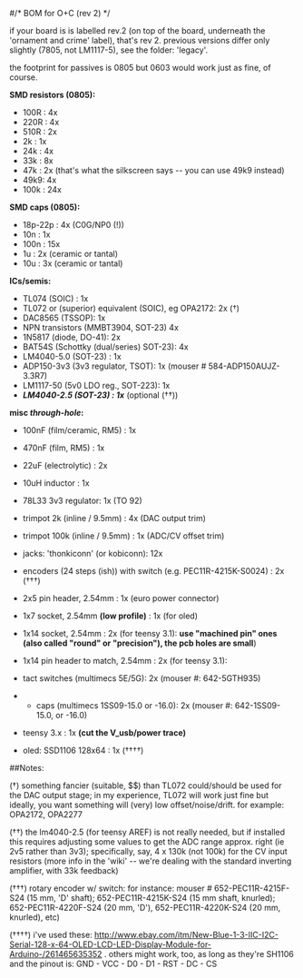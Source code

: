 #/* BOM for O+C (rev 2) */

if your board is is labelled rev.2 (on top of the board, underneath the 'ornament and crime' label), that's rev 2. previous versions differ only slightly (7805, not LM1117-5), see the folder: 'legacy'.

the footprint for passives is 0805 but 0603 would work just as fine, of course.

**SMD resistors (0805):**

- 100R :         4x 
- 220R : 		     4x
- 510R :         2x 
- 2k :           1x
- 24k : 		     4x	
- 33k :          8x
- 47k :			     2x (that's what the silkscreen says -- you can use 49k9 instead)
- 49k9:          4x
- 100k :         24x

**SMD caps (0805):**

- 18p-22p   : 4x (C0G/NP0 (!))
- 10n   : 1x
- 100n  : 15x  
- 1u    : 2x (ceramic or tantal)
- 10u   : 3x (ceramic or tantal)

**ICs/semis:**

- TL074 (SOIC) : 1x  
- TL072 or (superior) equivalent (SOIC), eg OPA2172: 2x (†)
- DAC8565 (TSSOP): 1x
- NPN transistors (MMBT3904, SOT-23) 4x
- 1N5817 (diode, DO-41): 2x
- BAT54S (Schottky (dual/series) SOT-23): 4x
- LM4040-5.0 (SOT-23) : 1x
- ADP150-3v3 (3v3 regulator, TSOT): 1x (mouser # 584-ADP150AUJZ-3.3R7)
- LM1117-50 (5v0 LDO reg., SOT-223): 1x
- ***LM4040-2.5 (SOT-23) : 1x*** (optional (††))

**misc *through-hole*:**

- 100nF (film/ceramic, RM5)   : 1x
- 470nF (film, RM5)   : 1x
- 22uF  (electrolytic) : 2x
- 10uH inductor : 1x 
- 78L33 3v3 regulator: 1x (TO 92)

- trimpot 2k   (inline / 9.5mm) : 4x (DAC output trim)
- trimpot 100k (inline / 9.5mm) : 1x (ADC/CV offset trim)

- jacks: 'thonkiconn' (or kobiconn): 12x
- encoders (24 steps (ish)) with switch (e.g. PEC11R-4215K-S0024) : 2x (†††)
- 2x5 pin header, 2.54mm : 1x (euro power connector)
- 1x7 socket, 2.54mm **(low profile)** : 1x (for oled)
- 1x14 socket, 2.54mm : 2x (for teensy 3.1): **use "machined pin" ones (also called "round" or "precision"), the pcb holes are small**)
- 1x14 pin header to match, 2.54mm : 2x (for teensy 3.1): 
- tact switches (multimecs 5E/5G): 2x (mouser #: 642-5GTH935) 
- + caps (multimecs 1SS09-15.0 or -16.0): 2x (mouser #: 642-1SS09-15.0, or -16.0)
- teensy 3.x : 1x **(cut the V_usb/power trace)**
- oled: SSD1106 128x64 : 1x (††††)


##Notes:


(†) something fancier (suitable, $$) than TL072 could/should be used for the DAC output stage; in my experience, TL072 will work just fine but ideally, you want something will (very) low offset/noise/drift. for example: OPA2172, OPA2277 

(††) the lm4040-2.5 (for teensy AREF) is not really needed, but if installed this requires adjusting some values to get the ADC range approx. right (ie 2v5 rather than 3v3); specifically, say, 4 x 130k (not 100k) for the CV input resistors (more info in the 'wiki' -- we're dealing with the standard inverting amplifier, with 33k feedback)

(†††)  rotary encoder w/ switch: for instance: mouser # 652-PEC11R-4215F-S24 (15 mm, 'D' shaft); 652-PEC11R-4215K-S24 (15 mm shaft, knurled); 652-PEC11R-4220F-S24 (20 mm, 'D'), 652-PEC11R-4220K-S24 (20 mm, knurled), etc)

(††††) i've used these: http://www.ebay.com/itm/New-Blue-1-3-IIC-I2C-Serial-128-x-64-OLED-LCD-LED-Display-Module-for-Arduino-/261465635352 . others might work, too, as long as they're SH1106 and the pinout is: GND - VCC - D0 - D1 - RST - DC - CS  

